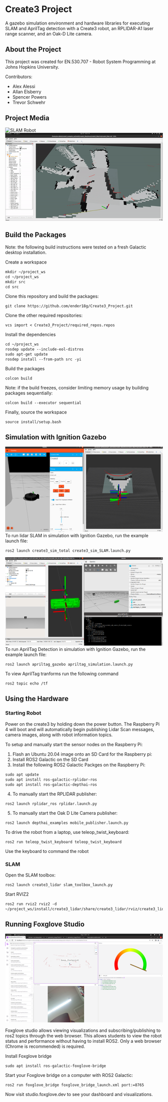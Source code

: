 
# Create3 Project

A gazebo simulation environment and hardware libraries for executing SLAM and AprilTag detection with a Create3 robot, an RPLIDAR-A1 laser range scanner, and an Oak-D Lite camera. 

## About the Project
This project was created for EN.530.707 - Robot System Programming at Johns Hopkins University.

Contributors:
- Alex Alessi
- Allan Elsberry
- Spencer Powers
- Trevor Schwehr

## Project Media
![SLAM Robot](images/robot.gif)
![Slam Example](images/slam.gif)

## Build the Packages
Note: the following build instructions were tested on a fresh Galactic desktop installation.

Create a workspace
```
mkdir ~/project_ws
cd ~/project_ws
mkdir src
cd src
```
Clone this repository and build the packages:
```
git clone https://github.com/ender18g/Create3_Project.git
```
Clone the other required repositories:
```
vcs import < Create3_Project/required_repos.repos
```
Install the dependencies
```
cd ~/project_ws
rosdep update --include-eol-distros
sudo apt-get update
rosdep install --from-path src -yi
```
Build the packages
```
colcon build
```
Note: if the build freezes, consider limiting memory usage by building packages sequentially:
```
colcon build --executor sequential
```
Finally, source the workspace
```
source install/setup.bash
```

## Simulation with Ignition Gazebo
![Ignition Simulation](images/simulation.png)
To run lidar SLAM in simulation with Ignition Gazebo, run the example launch file:
```
ros2 launch create3_sim_total create3_sim_SLAM.launch.py
```

![Apriltag Ignition Simulation](images/Apriltag_sim.png)
To run AprilTag Detection in simulation with Ignition Gazebo, run the example launch file:
```
ros2 launch apriltag_gazebo apriltag_simulation.launch.py
```

To view AprilTag tranforms run the following command
```
ros2 topic echo /tf
```

## Using the Hardware
### Starting Robot
Power on the create3 by holding down the power button. The Raspberry Pi 4 will boot and will automatically begin publishing Lidar Scan messages, camera images, along with robot information topics.

 To setup and manually start the sensor nodes on the Raspberry Pi:
 1. Flash an Ubuntu 20.04 image onto an SD Card for the Raspberry pi:
 2. Install ROS2 Galactic on the SD Card
 3. Install the following ROS2 Galactic Packges on the Raspberry Pi:
 ```
 sudo apt update
 sudo apt install ros-galactic-rplidar-ros
 sudo apt install ros-galactic-depthai-ros
 ```
4. To manually start the RPLIDAR publisher:
```
ros2 launch rplidar_ros rplidar.launch.py
```
5. To manually start the Oak D Lite Camera publisher:
```
ros2 launch depthai_examples mobile_publisher.launch.py
```

To drive the robot from a laptop, use teleop_twist_keyboard:
```
ros2 run teleop_twist_keyboard teleop_twist_keyboard
```
Use the keyboard to command the robot

### SLAM
Open the SLAM toolbox:
```
ros2 launch create3_lidar slam_toolbox_launch.py
```

Start RVIZ2
```
ros2 run rviz2 rviz2 -d  ~/project_ws/install/create3_lidar/share/create3_lidar/rviz/create3_lidar.rviz
```

## Running Foxglove Studio

![Foxglove](images/foxglove1.png)


Foxglove studio allows viewing visualizations and subscribing/publishing to ros2 topics through the web browser. This allows students to view the robot status and performance without having to install ROS2. Only a web browser (Chrome is recommended) is required.

Install Foxglove bridge
```
sudo apt install ros-galactic-foxglove-bridge
```

Start your Foxglove bridge on a computer with ROS2 Galactic:
```
ros2 run foxglove_bridge foxglove_bridge_launch.xml port:=8765
```

Now visit studio.foxglove.dev to see your dashboard and visualizations.













